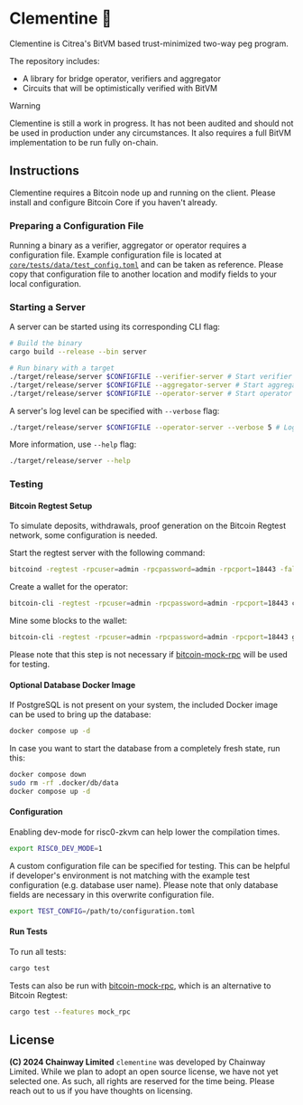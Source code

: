# Clementine 🍊

Clementine is Citrea's BitVM based trust-minimized two-way peg program.

The repository includes:

- A library for bridge operator, verifiers and aggregator
- Circuits that will be optimistically verified with BitVM

> [!WARNING]
>
> Clementine is still a work in progress. It has not been audited and should not
> be used in production under any circumstances. It also requires a full BitVM
> implementation to be run fully on-chain.

## Instructions

Clementine requires a Bitcoin node up and running on the client. Please install
and configure Bitcoin Core if you haven't already.

### Preparing a Configuration File

Running a binary as a verifier, aggregator or operator requires a configuration
file. Example configuration file is located at
[`core/tests/data/test_config.toml`](core/tests/data/test_config.toml) and can
be taken as reference. Please copy that configuration file to another location
and modify fields to your local configuration.

### Starting a Server

A server can be started using its corresponding CLI flag:

```sh
# Build the binary
cargo build --release --bin server

# Run binary with a target
./target/release/server $CONFIGFILE --verifier-server # Start verifier server
./target/release/server $CONFIGFILE --aggregator-server # Start aggregator server
./target/release/server $CONFIGFILE --operator-server # Start operator server
```

A server's log level can be specified with `--verbose` flag:

```sh
./target/release/server $CONFIGFILE --operator-server --verbose 5 # Logs everything
```

More information, use `--help` flag:

```sh
./target/release/server --help
```

### Testing

#### Bitcoin Regtest Setup

To simulate deposits, withdrawals, proof generation on the Bitcoin Regtest
network, some configuration is needed.

Start the regtest server with the following command:

```sh
bitcoind -regtest -rpcuser=admin -rpcpassword=admin -rpcport=18443 -fallbackfee=0.00001 -wallet=admin -txindex=1
```

Create a wallet for the operator:

```sh
bitcoin-cli -regtest -rpcuser=admin -rpcpassword=admin -rpcport=18443 createwallet "admin"
```

Mine some blocks to the wallet:

```sh
bitcoin-cli -regtest -rpcuser=admin -rpcpassword=admin -rpcport=18443 generatetoaddress 101 $(bitcoin-cli -regtest -rpcuser=admin -rpcpassword=admin -rpcport=18443 getnewaddress)
```

Please note that this step is not necessary if
[bitcoin-mock-rpc](https://github.com/chainwayxyz/bitcoin-mock-rpc) will be used
for testing.

#### Optional Database Docker Image

If PostgreSQL is not present on your system, the included Docker image can be
used to bring up the database:

```bash
docker compose up -d
```

In case you want to start the database from a completely fresh state, run this:

```bash
docker compose down
sudo rm -rf .docker/db/data
docker compose up -d
```

#### Configuration

Enabling dev-mode for risc0-zkvm can help lower the compilation times.

```sh
export RISC0_DEV_MODE=1
```

A custom configuration file can be specified for testing. This can be helpful
if developer's environment is not matching with the example test configuration
(e.g. database user name). Please note that only database fields are necessary
in this overwrite configuration file.

```sh
export TEST_CONFIG=/path/to/configuration.toml
```

#### Run Tests

To run all tests:

```sh
cargo test
```

Tests can also be run with
[bitcoin-mock-rpc](https://github.com/chainwayxyz/bitcoin-mock-rpc), which is an
alternative to Bitcoin Regtest:

```sh
cargo test --features mock_rpc
```

## License

**(C) 2024 Chainway Limited** `clementine` was developed by Chainway Limited.
While we plan to adopt an open source license, we have not yet selected one. As
such, all rights are reserved for the time being. Please reach out to us if you
have thoughts on licensing.
